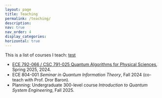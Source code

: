 ```yaml
---
layout: page
title: Teaching
permalink: /teaching/
description:
nav: true
nav_order: 4
display_categories: 
horizontal: true
---
```


This is a list of courses I teach:
[test](/isca25/)

* [ECE 792-066 / CSC 791-025 Quantum Algorithms for Physical Sciences](/ece792/), Spring 2025, 2024.
* ECE 804-001 _Seminar in Quantum Information Theory_, Fall 2024 (co-teach with Prof. Dror Baron).
* Planning: Undergraduate 300-level course _Introduction to Quantum System Engineering_, Fall 2025.
